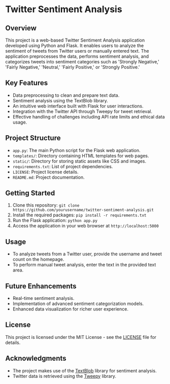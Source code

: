 # Twitter Sentiment Analysis

## Overview
This project is a web-based Twitter Sentiment Analysis application developed using Python and Flask. It enables users to analyze the sentiment of tweets from Twitter users or manually entered text. The application preprocesses the data, performs sentiment analysis, and categorizes tweets into sentiment categories such as 'Strongly Negative,' 'Fairly Negative,' 'Neutral,' 'Fairly Positive,' or 'Strongly Positive.'

## Key Features
- Data preprocessing to clean and prepare text data.
- Sentiment analysis using the TextBlob library.
- An intuitive web interface built with Flask for user interactions.
- Integration with the Twitter API through Tweepy for tweet retrieval.
- Effective handling of challenges including API rate limits and ethical data usage.

## Project Structure
- `app.py`: The main Python script for the Flask web application.
- `templates/`: Directory containing HTML templates for web pages.
- `static/`: Directory for storing static assets like CSS and images.
- `requirements.txt`: List of project dependencies.
- `LICENSE`: Project license details.
- `README.md`: Project documentation.

## Getting Started
1. Clone this repository: `git clone https://github.com/yourusername/twitter-sentiment-analysis.git`
2. Install the required packages: `pip install -r requirements.txt`
3. Run the Flask application: `python app.py`
4. Access the application in your web browser at `http://localhost:5000`

## Usage
- To analyze tweets from a Twitter user, provide the username and tweet count on the homepage.
- To perform manual tweet analysis, enter the text in the provided text area.

## Future Enhancements
- Real-time sentiment analysis.
- Implementation of advanced sentiment categorization models.
- Enhanced data visualization for richer user experience.

## License
This project is licensed under the MIT License - see the [LICENSE](LICENSE) file for details.

## Acknowledgments
- The project makes use of the [TextBlob](https://textblob.readthedocs.io/) library for sentiment analysis.
- Twitter data is retrieved using the [Tweepy](https://www.tweepy.org/) library.
